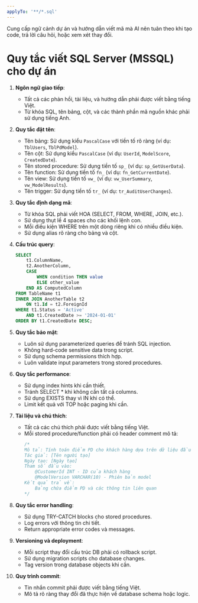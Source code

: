 ```yaml
---
applyTo: '**/*.sql'
---
```

Cung cấp ngữ cảnh dự án và hướng dẫn viết mã mà AI nên tuân theo khi tạo code, trả lời câu hỏi, hoặc xem xét thay đổi.

# Quy tắc viết SQL Server (MSSQL) cho dự án

1. **Ngôn ngữ giao tiếp**:
   - Tất cả các phản hồi, tài liệu, và hướng dẫn phải được viết bằng tiếng Việt.
   - Từ khóa SQL, tên bảng, cột, và các thành phần mã nguồn khác phải sử dụng tiếng Anh.

2. **Quy tắc đặt tên**:
   - Tên bảng: Sử dụng kiểu `PascalCase` với tiền tố rõ ràng (ví dụ: `TblUsers`, `TblPdModel`).
   - Tên cột: Sử dụng kiểu `PascalCase` (ví dụ: `UserId`, `ModelScore`, `CreatedDate`).
   - Tên stored procedure: Sử dụng tiền tố `sp_` (ví dụ: `sp_GetUserData`).
   - Tên function: Sử dụng tiền tố `fn_` (ví dụ: `fn_GetCurrentDate`).
   - Tên view: Sử dụng tiền tố `vw_` (ví dụ: `vw_UserSummary`, `vw_ModelResults`).
   - Tên trigger: Sử dụng tiền tố `tr_` (ví dụ: `tr_AuditUserChanges`).

3. **Quy tắc định dạng mã**:
   - Từ khóa SQL phải viết HOA (SELECT, FROM, WHERE, JOIN, etc.).
   - Sử dụng thụt lề 4 spaces cho các khối lệnh con.
   - Mỗi điều kiện WHERE trên một dòng riêng khi có nhiều điều kiện.
   - Sử dụng alias rõ ràng cho bảng và cột.

4. **Cấu trúc query**:
   ```sql
   SELECT 
       t1.ColumnName,
       t2.AnotherColumn,
       CASE 
           WHEN condition THEN value
           ELSE other_value
       END AS ComputedColumn
   FROM TableName t1
   INNER JOIN AnotherTable t2 
       ON t1.Id = t2.ForeignId
   WHERE t1.Status = 'Active'
       AND t1.CreatedDate >= '2024-01-01'
   ORDER BY t1.CreatedDate DESC;
   ```

5. **Quy tắc bảo mật**:
   - Luôn sử dụng parameterized queries để tránh SQL injection.
   - Không hard-code sensitive data trong script.
   - Sử dụng schema permissions thích hợp.
   - Luôn validate input parameters trong stored procedures.

6. **Quy tắc performance**:
   - Sử dụng index hints khi cần thiết.
   - Tránh SELECT * khi không cần tất cả columns.
   - Sử dụng EXISTS thay vì IN khi có thể.
   - Limit kết quả với TOP hoặc paging khi cần.

7. **Tài liệu và chú thích**:
   - Tất cả các chú thích phải được viết bằng tiếng Việt.
   - Mỗi stored procedure/function phải có header comment mô tả:
     ```sql
     /*
     Mô tả: Tính toán điểm PD cho khách hàng dựa trên dữ liệu đầu vào
     Tác giả: [Tên người tạo]
     Ngày tạo: [Ngày tạo]
     Tham số đầu vào:
         @CustomerId INT - ID của khách hàng
         @ModelVersion VARCHAR(10) - Phiên bản model
     Kết quả trả về:
         Bảng chứa điểm PD và các thông tin liên quan
     */
     ```

8. **Quy tắc error handling**:
   - Sử dụng TRY-CATCH blocks cho stored procedures.
   - Log errors với thông tin chi tiết.
   - Return appropriate error codes và messages.

9. **Versioning và deployment**:
   - Mỗi script thay đổi cấu trúc DB phải có rollback script.
   - Sử dụng migration scripts cho database changes.
   - Tag version trong database objects khi cần.

10. **Quy trình commit**:
    - Tin nhắn commit phải được viết bằng tiếng Việt.
    - Mô tả rõ ràng thay đổi đã thực hiện về database schema hoặc logic.
